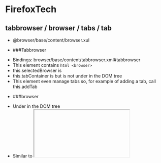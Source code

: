 # FirefoxTech


## tabbrowser / browser / tabs / tab
* @browser/base/content/browser.xul

* ###Tabbrowser
 - Bindings: browser/base/content/tabbrowser.xml#tabbrowser
 - This element contains ```html <browser>```
 - this.selectedBrowser is <browser>
 - this.tabContainer is <tabs> but <tabs> is not under <tabbrowser> in the DOM tree
 - This element even manage tabs so, for example of adding a tab,  call this.addTab

* ###browser
 - Under <tabbrowser> in the DOM tree
 - Similar to <iframe> except that it holds a page history and contains additional methods to manipulate the currently displayed page.
 - Website is rendered inside ```<browser>```
 
* ###tabs
 - This element contains <tab> in the DOM tree
 ![tabs image](https://raw.githubusercontent.com/Fischer-L/FirefoxTech/master/img/tabs.png)
  
